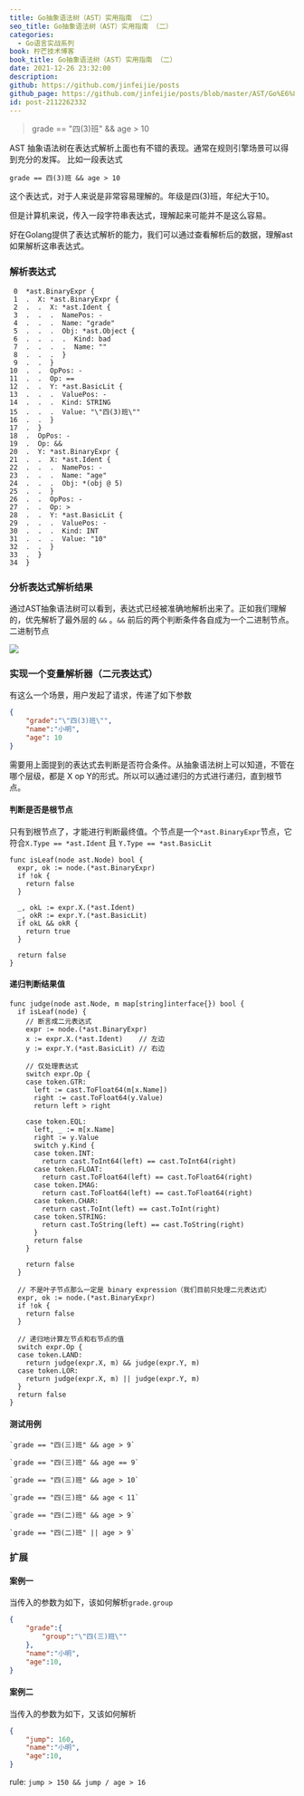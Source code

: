 ```yaml
---
title: Go抽象语法树（AST）实用指南 （二）
seo_title: Go抽象语法树（AST）实用指南 （二）
categories:
  - Go语言实战系列
book: 柠芒技术博客
book_title: Go抽象语法树（AST）实用指南 （二）
date: 2021-12-26 23:32:00
description:
github: https://github.com/jinfeijie/posts
github_page: https://github.com/jinfeijie/posts/blob/master/AST/Go%E6%8A%BD%E8%B1%A1%E8%AF%AD%E6%B3%95%E6%A0%91%EF%BC%88AST%EF%BC%89%E5%AE%9E%E7%94%A8%E6%8C%87%E5%8D%97%20%EF%BC%88%E4%BA%8C%EF%BC%89.md
id: post-2112262332
---
```


> grade == "四(3)班" && age > 10

AST 抽象语法树在表达式解析上面也有不错的表现。通常在规则引擎场景可以得到充分的发挥。
比如一段表达式
```golang
grade == 四(3)班 && age > 10
```

这个表达式，对于人来说是非常容易理解的。年级是四(3)班，年纪大于10。

但是计算机来说，传入一段字符串表达式，理解起来可能并不是这么容易。

好在Golang提供了表达式解析的能力，我们可以通过查看解析后的数据，理解ast如果解析这串表达式。

### 解析表达式

```golang
 0  *ast.BinaryExpr {
 1  .  X: *ast.BinaryExpr {
 2  .  .  X: *ast.Ident {
 3  .  .  .  NamePos: -
 4  .  .  .  Name: "grade"
 5  .  .  .  Obj: *ast.Object {
 6  .  .  .  .  Kind: bad
 7  .  .  .  .  Name: ""
 8  .  .  .  }
 9  .  .  }
10  .  .  OpPos: -
11  .  .  Op: ==
12  .  .  Y: *ast.BasicLit {
13  .  .  .  ValuePos: -
14  .  .  .  Kind: STRING
15  .  .  .  Value: "\"四(3)班\""
16  .  .  }
17  .  }
18  .  OpPos: -
19  .  Op: &&
20  .  Y: *ast.BinaryExpr {
21  .  .  X: *ast.Ident {
22  .  .  .  NamePos: -
23  .  .  .  Name: "age"
24  .  .  .  Obj: *(obj @ 5)
25  .  .  }
26  .  .  OpPos: -
27  .  .  Op: >
28  .  .  Y: *ast.BasicLit {
29  .  .  .  ValuePos: -
30  .  .  .  Kind: INT
31  .  .  .  Value: "10"
32  .  .  }
33  .  }
34  }
```
### 分析表达式解析结果

 通过AST抽象语法树可以看到，表达式已经被准确地解析出来了。正如我们理解的，优先解析了最外层的 `&&` 。`&&` 前后的两个判断条件各自成为一个二进制节点。二进制节点

![](https://image.baidu.com/search/down?url=https://tva1.sinaimg.cn/large/008i3skNgy1gxrpsmy2e1j31he0u0432.jpg)


### 实现一个变量解析器（二元表达式）
有这么一个场景，用户发起了请求，传递了如下参数
```json
{
	"grade":"\"四(3)班\"",
	"name":"小明",
	"age": 10
}
```
需要用上面提到的表达式去判断是否符合条件。从抽象语法树上可以知道，不管在哪个层级，都是 X op Y的形式。所以可以通过递归的方式进行递归，直到根节点。


#### 判断是否是根节点
只有到根节点了，才能进行判断最终值。个节点是一个`*ast.BinaryExpr`节点，它符合`X.Type == *ast.Ident` 且 `Y.Type == *ast.BasicLit`
```golang
func isLeaf(node ast.Node) bool {
  expr, ok := node.(*ast.BinaryExpr)
  if !ok {
    return false
  }

  _, okL := expr.X.(*ast.Ident)
  _, okR := expr.Y.(*ast.BasicLit)
  if okL && okR {
    return true
  }

  return false
}
```

#### 递归判断结果值
```golang
func judge(node ast.Node, m map[string]interface{}) bool {
  if isLeaf(node) {
    // 断言成二元表达式
    expr := node.(*ast.BinaryExpr)
    x := expr.X.(*ast.Ident)    // 左边
    y := expr.Y.(*ast.BasicLit) // 右边

    // 仅处理表达式
    switch expr.Op {
    case token.GTR:
      left := cast.ToFloat64(m[x.Name])
      right := cast.ToFloat64(y.Value)
      return left > right

    case token.EQL:
      left, _ := m[x.Name]
      right := y.Value
      switch y.Kind {
      case token.INT:
        return cast.ToInt64(left) == cast.ToInt64(right)
      case token.FLOAT:
        return cast.ToFloat64(left) == cast.ToFloat64(right)
      case token.IMAG:
        return cast.ToFloat64(left) == cast.ToFloat64(right)
      case token.CHAR:
        return cast.ToInt(left) == cast.ToInt(right)
      case token.STRING:
        return cast.ToString(left) == cast.ToString(right)
      }
      return false
    }

    return false
  }

  // 不是叶子节点那么一定是 binary expression（我们目前只处理二元表达式）
  expr, ok := node.(*ast.BinaryExpr)
  if !ok {
    return false
  }

  // 递归地计算左节点和右节点的值
  switch expr.Op {
  case token.LAND:
    return judge(expr.X, m) && judge(expr.Y, m)
  case token.LOR:
    return judge(expr.X, m) || judge(expr.Y, m)
  }
  return false
}
```

#### 测试用例
```golang
`grade == "四(三)班" && age > 9`
```

```golang
`grade == "四(三)班" && age == 9`
```

```golang
`grade == "四(三)班" && age > 10`
```

```golang
`grade == "四(三)班" && age < 11`
```

```golang
`grade == "四(二)班" && age > 9`
```

```golang
`grade == "四(二)班" || age > 9`
```

### 扩展
#### 案例一
当传入的参数为如下，该如何解析`grade.group`
```json
{
    "grade":{
        "group":"\"四(三)班\""
    },
    "name":"小明",
    "age":10,
}
```



#### 案例二
当传入的参数为如下，又该如何解析
```json
{
    "jump": 160,
    "name":"小明",
    "age":10,
}
```
rule: `jump > 150 && jump / age > 16`



